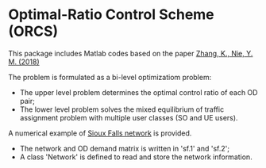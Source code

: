 # Optimal-Ratio Control Scheme (ORCS)
  This package includes Matlab codes based on the paper
  [Zhang, K., Nie, Y. M. (2018)](https://www.sciencedirect.com/science/article/pii/S0968090X17303728) <br>
  
  The problem is formulated as a bi-level optimizatiom problem: <br>
  * The upper level problem determines the optimal control ratio of each OD pair; <br>
  * The lower level problem solves the mixed equilibrium of traffic assignment problem with multiple user classes (SO and UE users). <br>
  
  A numerical example of [Sioux Falls network](https://github.com/bstabler/TransportationNetworks) is provided. <br>
  * The network and OD demand matrix is written in 'sf.1' and 'sf.2'; <br>
  * A class 'Network' is defined to read and store the network information. <br>
  

